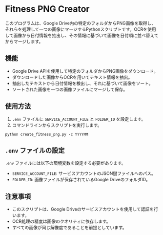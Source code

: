 # Fitness PNG Creator

このプログラムは、Google Drive内の特定のフォルダからPNG画像を取得し、それらを処理して一つの画像にマージするPythonスクリプトです。OCRを使用して画像から日付情報を抽出し、その情報に基づいて画像を日付順に並べ替えてからマージします。

## 機能

- Google Drive APIを使用して特定のフォルダからPNG画像をダウンロード。
- ダウンロードした画像からOCRを用いてテキスト情報を抽出。
- 抽出したテキストから日付情報を検出し、それに基づいて画像をソート。
- ソートされた画像を一つの画像ファイルにマージして保存。

## 使用方法

1. `.env` ファイルに `SERVICE_ACCOUNT_FILE` と `FOLDER_ID` を設定します。
2. コマンドラインからスクリプトを実行します。

```
python create_fitness_png.py -c YYYYMM
```


## `.env` ファイルの設定

`.env` ファイルには以下の環境変数を設定する必要があります。

- `SERVICE_ACCOUNT_FILE`: サービスアカウントのJSON鍵ファイルへのパス。
- `FOLDER_ID`: 画像ファイルが保存されているGoogle DriveのフォルダID。

## 注意事項

- このスクリプトは、Google Driveのサービスアカウントを使用して認証を行います。
- OCR処理の精度は画像のクオリティに依存します。
- すべての画像が同じ解像度であることを前提としています。